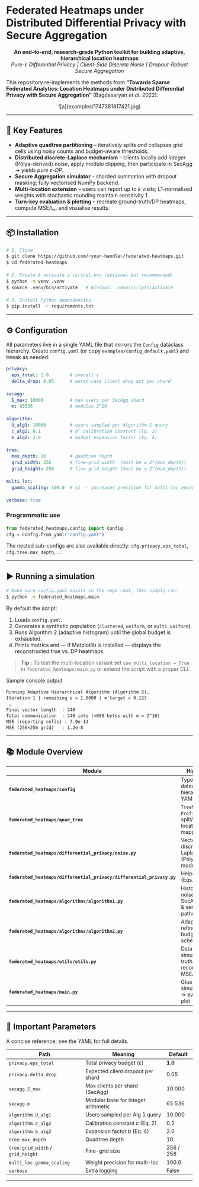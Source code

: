 # Federated Heatmaps under Distributed Differential Privacy with Secure Aggregation

<p align="center">
  <b>An end-to-end, research-grade Python toolkit for building adaptive, hierarchical location heatmaps</b><br>
  <i>Pure-ε Differential Privacy | Client-Side Discrete Noise | Dropout-Robust Secure Aggregation</i>
</p>

This repository re-implements the methods from **“Towards Sparse Federated Analytics: Location Heatmaps under Distributed Differential Privacy with Secure Aggregation”** (Bagdasaryan *et al.* 2022).
      
<div style="text-align: center;">
  ![a](examples/1747381817421.jpg)
</div>


---

## 🚀 Key Features

* **Adaptive quadtree partitioning** – iteratively splits *and* collapses grid cells using noisy counts and budget-aware thresholds.
* **Distributed discrete-Laplace mechanism** – clients locally add *integer* (Pólya-derived) noise, apply modulo clipping, then participate in SecAgg → yields *pure ε-DP*.
* **Secure Aggregation simulator** – sharded summation with dropout masking; fully vectorised NumPy backend.
* **Multi-location extension** – users can report up to *k* visits; L1-normalised weights with stochastic rounding maintain sensitivity 1.
* **Turn-key evaluation & plotting** – recreate ground-truth/DP heatmaps, compute MSE/L₁, and visualise results.

---

## 📦 Installation

```bash
# 1. Clone
$ git clone https://github.com/<your-handle>/federated-heatmaps.git
$ cd federated-heatmaps

# 2. Create & activate a virtual-env (optional but recommended)
$ python -m venv .venv
$ source .venv/bin/activate   # Windows: .venv\Scripts\activate

# 3. Install Python dependencies
$ pip install -r requirements.txt
```

---

## ⚙️ Configuration

All parameters live in a single YAML file that mirrors the `Config` dataclass hierarchy.
Create `config.yaml` (or copy `examples/config_default.yaml`) and tweak as needed:

```yaml
privacy:
  eps_total: 1.0        # overall ε
  delta_drop: 0.05      # worst-case client drop-out per shard

secagg:
  S_max: 10000          # max users per SecAgg shard
  m: 65536              # modulus 2^16

algorithm:
  U_alg1: 10000         # users sampled per Algorithm 1 query
  c_alg2: 0.1           # σ̃ calibration constant (Eq. 2)
  b_alg2: 2.0           # budget expansion factor (Eq. 4)

tree:
  max_depth: 10         # quadtree depth
  grid_width: 256       # fine-grid width  (must be ≤ 2^{max_depth})
  grid_height: 256      # fine-grid height (must be ≤ 2^{max_depth})

multi_loc:
  gamma_scaling: 100.0  # ≥1 -- increases precision for multi-loc encoding

verbose: true
```

### Programmatic use

```python
from federated_heatmaps.config import Config
cfg = Config.from_yaml("config.yaml")
```

The nested sub-configs are also available directly: `cfg.privacy.eps_total`, `cfg.tree.max_depth`, …

---

## ▶️ Running a simulation

```bash
# Make sure config.yaml exists in the repo root, then simply run:
$ python -m federated_heatmaps.main
```

By default the script:

1. Loads `config.yaml`.
2. Generates a synthetic population (`clustered`, `uniform`, or `multi_uniform`).
3. Runs Algorithm 2 (adaptive histogram) until the global budget is exhausted.
4. Prints metrics and — if Matplotlib is installed — displays the reconstructed true vs. DP heatmaps.

> **Tip :** To test the multi-location variant set `use_multi_location = True` in `federated_heatmaps/main.py` or extend the script with a proper CLI.

Sample console output

```
Running Adaptive Hierarchical Algorithm (Algorithm 2)…
Iteration 1 | remaining ε = 1.0000 | σ̃ target = 0.123
 …
Final vector length  : 340
Total communication  : 340 ints (≈680 bytes with m = 2^16)
MSE (reporting cells) : 7.9e-13
MSE (256×256 grid)   : 1.2e-8
```

---

## 📚 Module Overview

| Module                                                                | Highlights                                                      |
| --------------------------------------------------------------------- | --------------------------------------------------------------- |
| **`federated_heatmaps/config`**                                       | Typed dataclass hierarchy + YAML IO                             |
| **`federated_heatmaps/quad_tree`**                                    | `TreeNode`, `PrefixTree`; split/collapse, location→cell mapping |
| **`federated_heatmaps/differential_privacy/noise.py`**                | Vectorised discrete-Laplace (Pólya) & modulo clip               |
| **`federated_heatmaps/differential_privacy/differential_privacy.py`** | Helper maths (Eqs. 1–4)                                         |
| **`federated_heatmaps/algorithms/algorithm1.py`**                     | Histogram with noise + SecAgg (client & server paths)           |
| **`federated_heatmaps/algorithms/algorithm2.py`**                     | Adaptive tree refinement, budget scheduler                      |
| **`federated_heatmaps/utils/utils.py`**                               | Data simulation, truth/DP reconstruction, MSE/L₁                |
| **`federated_heatmaps/main.py`**                                      | Glue script: simulate → run → evaluate → plot                   |

---

## 🎯 Important Parameters

A concise reference; see the YAML for full details.

| Path                              | Meaning                             | Default   |
| --------------------------------- | ----------------------------------- | --------- |
| `privacy.eps_total`               | Total privacy budget (ε)            | **1.0**   |
| `privacy.delta_drop`              | Expected client dropout per shard   | 0.05      |
| `secagg.S_max`                    | Max clients per shard (SecAgg)      | 10 000    |
| `secagg.m`                        | Modular base for integer arithmetic | 65 536    |
| `algorithm.U_alg1`                | Users sampled per Alg 1 query       | 10 000    |
| `algorithm.c_alg2`                | Calibration constant *c* (Eq. 2)    | 0.1       |
| `algorithm.b_alg2`                | Expansion factor *b* (Eq. 4)        | 2.0       |
| `tree.max_depth`                  | Quadtree depth                      | 10        |
| `tree.grid_width` / `grid_height` | Fine-grid size                      | 256 / 256 |
| `multi_loc.gamma_scaling`         | Weight precision for multi-loc      | 100.0     |
| `verbose`                         | Extra logging                       | False     |

---
